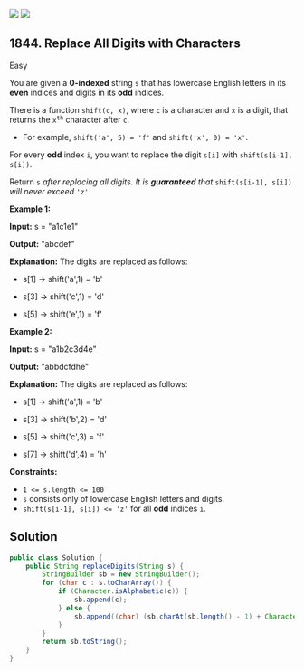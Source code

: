 [![](https://img.shields.io/github/stars/javadev/LeetCode-in-Java?label=Stars&style=flat-square)](https://github.com/javadev/LeetCode-in-Java)
[![](https://img.shields.io/github/forks/javadev/LeetCode-in-Java?label=Fork%20me%20on%20GitHub%20&style=flat-square)](https://github.com/javadev/LeetCode-in-Java/fork)

## 1844\. Replace All Digits with Characters

Easy

You are given a **0-indexed** string `s` that has lowercase English letters in its **even** indices and digits in its **odd** indices.

There is a function `shift(c, x)`, where `c` is a character and `x` is a digit, that returns the <code>x<sup>th</sup></code> character after `c`.

*   For example, `shift('a', 5) = 'f'` and `shift('x', 0) = 'x'`.

For every **odd** index `i`, you want to replace the digit `s[i]` with `shift(s[i-1], s[i])`.

Return `s` _after replacing all digits. It is **guaranteed** that_ `shift(s[i-1], s[i])` _will never exceed_ `'z'`.

**Example 1:**

**Input:** s = "a1c1e1"

**Output:** "abcdef"

**Explanation:** The digits are replaced as follows: 

- s[1] -> shift('a',1) = 'b' 

- s[3] -> shift('c',1) = 'd' 

- s[5] -> shift('e',1) = 'f'

**Example 2:**

**Input:** s = "a1b2c3d4e"

**Output:** "abbdcfdhe"

**Explanation:** The digits are replaced as follows: 

- s[1] -> shift('a',1) = 'b' 

- s[3] -> shift('b',2) = 'd' 

- s[5] -> shift('c',3) = 'f' 

- s[7] -> shift('d',4) = 'h'

**Constraints:**

*   `1 <= s.length <= 100`
*   `s` consists only of lowercase English letters and digits.
*   `shift(s[i-1], s[i]) <= 'z'` for all **odd** indices `i`.

## Solution

```java
public class Solution {
    public String replaceDigits(String s) {
        StringBuilder sb = new StringBuilder();
        for (char c : s.toCharArray()) {
            if (Character.isAlphabetic(c)) {
                sb.append(c);
            } else {
                sb.append((char) (sb.charAt(sb.length() - 1) + Character.getNumericValue(c)));
            }
        }
        return sb.toString();
    }
}
```